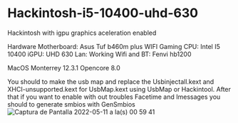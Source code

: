 # Hackintosh-i5-10400-uhd-630
Hackintosh with igpu graphics aceleration enabled

Hardware
Motherboard: Asus Tuf b460m plus WIFI Gaming 
CPU: Intel I5 10400
iGPU: UHD 630
Lan: Working
Wifi and BT: Fenvi hb1200


MacOS Monterrey 12.3.1
Opencore 8.0

You should to make the usb map and replace the Usbinjectall.kext and XHCI-unsupported.kext for UsbMap.kext using UsbMap
or Hackintool. After that if you want to enable with out troubles Facetime and Imessages you should to generate smbios with GenSmbios
![Captura de Pantalla 2022-05-11 a la(s) 00 59 41](https://user-images.githubusercontent.com/74390005/167766679-71e16135-a507-4eff-898a-e9430f5cc200.png)
